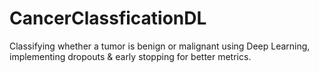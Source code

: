 # CancerClassficationDL
Classifying whether a tumor is benign or malignant using Deep Learning, implementing dropouts &amp; early stopping for better metrics.
